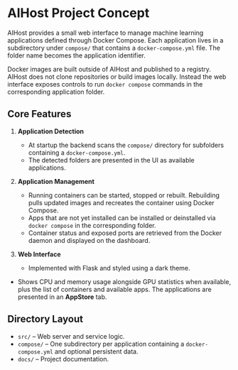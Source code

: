 # AIHost Project Concept

AIHost provides a small web interface to manage machine learning
applications defined through Docker Compose. Each application lives in a
subdirectory under `compose/` that contains a `docker-compose.yml`
file. The folder name becomes the application identifier.

Docker images are built outside of AIHost and published to a registry.
AIHost does not clone repositories or build images locally. Instead the
web interface exposes controls to run `docker compose` commands in the
corresponding application folder.

## Core Features

1. **Application Detection**
   - At startup the backend scans the `compose/` directory for
     subfolders containing a `docker-compose.yml`.
   - The detected folders are presented in the UI as available
     applications.

2. **Application Management**
   - Running containers can be started, stopped or rebuilt. Rebuilding
     pulls updated images and recreates the container using Docker
     Compose.
   - Apps that are not yet installed can be installed or
     deinstalled via `docker compose` in the corresponding folder.
   - Container status and exposed ports are retrieved from the Docker
     daemon and displayed on the dashboard.

3. **Web Interface**
   - Implemented with Flask and styled using a dark theme.
  - Shows CPU and memory usage alongside GPU statistics when
    available, plus the list of containers and available apps. The
    applications are presented in an **AppStore** tab.

## Directory Layout

- `src/` – Web server and service logic.
- `compose/` – One subdirectory per application containing a
  `docker-compose.yml` and optional persistent data.
- `docs/` – Project documentation.

